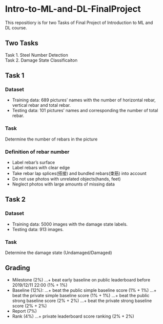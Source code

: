 # Intro-to-ML-and-DL-FinalProject
This repositiory is for two Tasks of Final Project of Introduction to ML and DL course.

## Two Tasks
Task 1. Steel Number Detection
<br> Task 2. Damage State Classificaiton

## Task 1
### Dataset
+ Training data: 689 pictures’ names with the number of horizontal rebar, vertical rebar and total rebar.
+ Testing data: 101 pictures’ names and corresponding the number of total rebar.
### Task
Determine the number of rebars in the picture
### Definition of rebar number
+ Label rebar’s surface
+ Label rebars with clear edge
+ Take rebar lap splices(搭接) and bundled rebars(束筋) into account
+ Do not use photos with unrelated objects(hands, feet)
+ Neglect photos with large amounts of missing data

## Task 2
### Dataset
+ Training data: 5000 images with the damage state labels.
+ Testing data: 913 images.
### Task
Determine the damage state (Undamaged/Damaged)

## Grading
+ Milestone (2%)
...+ beat early baseline on public leaderboard before 2019/12/11 22:00 (1% + 1%)
+ Baseline (12%):
...+ beat the public simple baseline score (1% + 1%)
...+ beat the private simple baseline score (1% + 1%)
...+ beat the public strong baseline score (2% + 2%)
...+ beat the private strong baseline score (2% + 2%)
+ Report (7%)
+ Rank (4%)
...+ private leaderboard score ranking (2% + 2%)
